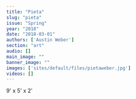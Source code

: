 ```yaml
---
title: "Pieta"
slug: "pieta"
issue: "Spring"
year: "2018"
date: "2018-03-01"
authors: ['Austin Weber']
section: "art"
audio: []
main_image: ""
banner_image: ""
images: ['sites/default/files/pietaweber.jpg']
videos: []
---
```

9' x 5' x 2'

